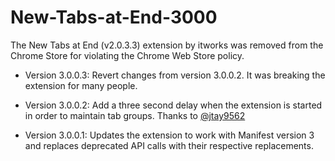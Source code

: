 # New-Tabs-at-End-3000

The New Tabs at End (v2.0.3.3) extension by itworks was removed from the Chrome Store for violating the Chrome Web Store policy. 

- Version 3.0.0.3: Revert changes from version 3.0.0.2. It was breaking the extension for many people.
  
- Version 3.0.0.2: Add a three second delay when the extension is started in order to maintain tab groups. Thanks to [@jtay9562](https://github.com/jtay9562)

- Version 3.0.0.1: Updates the extension to work with Manifest version 3 and replaces deprecated API calls with their respective replacements.

